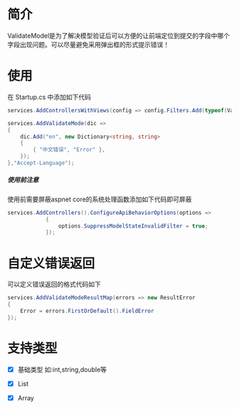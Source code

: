 # 简介
ValidateModel是为了解决模型验证后可以方便的让前端定位到提交的字段中哪个字段出现问题。可以尽量避免采用弹出框的形式提示错误！

# 使用
在 Startup.cs 中添加如下代码
```csharp
services.AddControllersWithViews(config => config.Filters.Add(typeof(ValidateModelAttribute)));

services.AddValidateMode(dic =>
{
    dic.Add("en", new Dictionary<string, string>
    {
        { "中文错误", "Error" },
    });
},"Accept-Language");
```
##### 使用前注意

使用前需要屏蔽aspnet core的系统处理函数添加如下代码即可屏蔽
```csharp
services.AddControllers().ConfigureApiBehaviorOptions(options =>
            {
                options.SuppressModelStateInvalidFilter = true;
            });
```

# 自定义错误返回
可以定义错误返回的格式代码如下
```csharp
services.AddValidateModeResultMap(errors => new ResultError
{
    Error = errors.FirstOrDefault().FieldError
});
```

# 支持类型
 - [x] 基础类型 如:int,string,double等
 - [x] List
 - [x] Array


